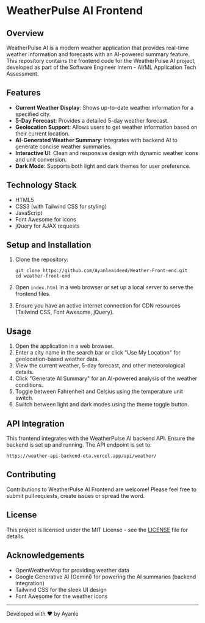 # WeatherPulse AI Frontend

## Overview
WeatherPulse AI is a modern weather application that provides real-time weather information and forecasts with an AI-powered summary feature. This repository contains the frontend code for the WeatherPulse AI project, developed as part of the Software Engineer Intern - AI/ML Application Tech Assessment.

## Features
- **Current Weather Display**: Shows up-to-date weather information for a specified city.
- **5-Day Forecast**: Provides a detailed 5-day weather forecast.
- **Geolocation Support**: Allows users to get weather information based on their current location.
- **AI-Generated Weather Summary**: Integrates with backend AI to generate concise weather summaries.
- **Interactive UI**: Clean and responsive design with dynamic weather icons and unit conversion.
- **Dark Mode**: Supports both light and dark themes for user preference.

## Technology Stack
- HTML5
- CSS3 (with Tailwind CSS for styling)
- JavaScript
- Font Awesome for icons
- jQuery for AJAX requests

## Setup and Installation
1. Clone the repository:
   ```
   git clone https://github.com/Ayanleaideed/Weather-Front-end.git
   cd weather-front-end
   ```

2. Open `index.html` in a web browser or set up a local server to serve the frontend files.

3. Ensure you have an active internet connection for CDN resources (Tailwind CSS, Font Awesome, jQuery).

## Usage
1. Open the application in a web browser.
2. Enter a city name in the search bar or click "Use My Location" for geolocation-based weather data.
3. View the current weather, 5-day forecast, and other meteorological details.
4. Click "Generate AI Summary" for an AI-powered analysis of the weather conditions.
5. Toggle between Fahrenheit and Celsius using the temperature unit switch.
6. Switch between light and dark modes using the theme toggle button.

## API Integration
This frontend integrates with the WeatherPulse AI backend API. Ensure the backend is set up and running. The API endpoint is set to:
```
https://weather-api-backend-eta.vercel.app/api/weather/
```

## Contributing
Contributions to WeatherPulse AI Frontend are welcome! Please feel free to submit pull requests, create issues or spread the word.

## License
This project is licensed under the MIT License - see the [LICENSE](LICENSE) file for details.

## Acknowledgements
- OpenWeatherMap for providing weather data
- Google Generative AI (Gemini) for powering the AI summaries (backend integration)
- Tailwind CSS for the sleek UI design
- Font Awesome for the weather icons

---
Developed with ❤️ by Ayanle